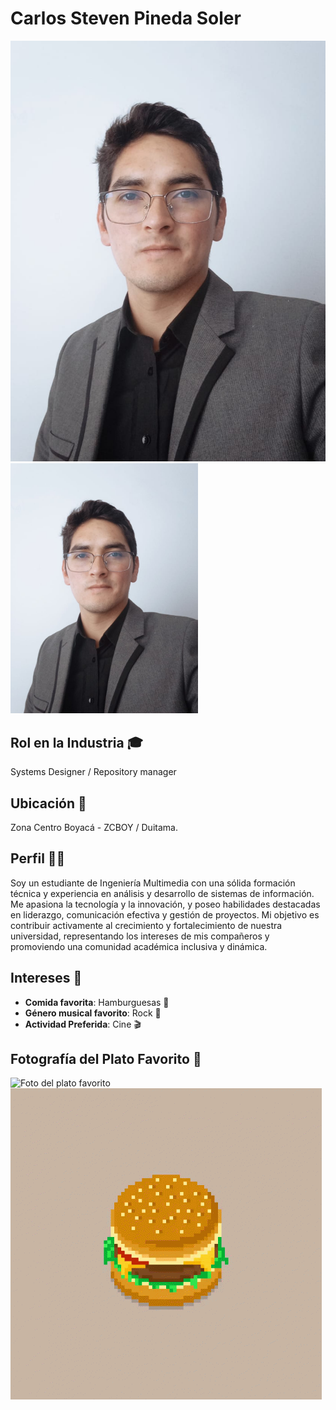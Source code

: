 # Carlos Steven Pineda Soler
![Foto de Carlos Pineda](/Carlos%20Steven%20Pineda%20Soler/Foto.jpeg)
<img src="/Carlos%20Steven%20Pineda%20Soler/Foto.jpeg" alt="Foto de Carlos Steven Pineda Soler" width="300"/>

## Rol en la Industria 🎓
Systems Designer / Repository manager

## Ubicación 📍
Zona Centro Boyacá - ZCBOY / Duitama.

## Perfil 👨‍🎓
Soy un estudiante de Ingeniería Multimedia con una sólida formación técnica y experiencia en análisis y desarrollo de sistemas de información. Me apasiona la tecnología y la innovación, y poseo habilidades destacadas en liderazgo, comunicación efectiva y gestión de proyectos. Mi objetivo es contribuir activamente al crecimiento y fortalecimiento de nuestra universidad, representando los intereses de mis compañeros y promoviendo una comunidad académica inclusiva y dinámica.

## Intereses 🎯
- **Comida favorita**: Hamburguesas 🍔
- **Género musical favorito**: Rock 🎸
- **Actividad Preferida**: Cine 🎬

## Fotografía del Plato Favorito 📸
![Foto del plato favorito](/Carlos%20Steven%20Pineda%20Soler/hamburgesa.jpg)
![Foto del plato favorito](/Carlos%20Steven%20Pineda%20Soler/hamburguesa1.gif)
